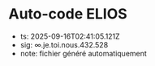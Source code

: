 # Auto-code ELIOS
- ts: 2025-09-16T02:41:05.121Z
- sig: ∞.je.toi.nous.432.528
- note: fichier généré automatiquement